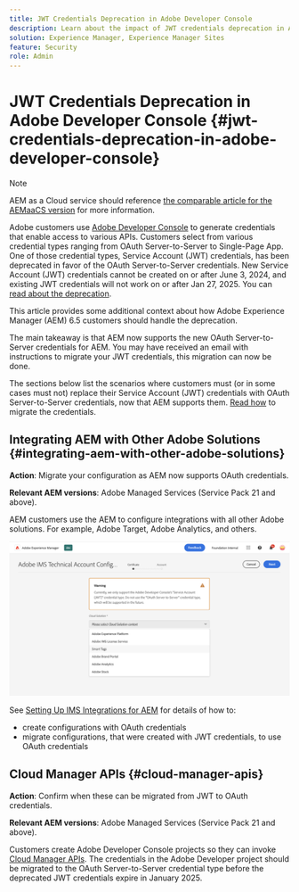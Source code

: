 ```yaml
---
title: JWT Credentials Deprecation in Adobe Developer Console
description: Learn about the impact of JWT credentials deprecation in Adobe Developer Console on AEM
solution: Experience Manager, Experience Manager Sites
feature: Security
role: Admin
---
```

# JWT Credentials Deprecation in Adobe Developer Console {#jwt-credentials-deprecation-in-adobe-developer-console}

>[!NOTE]
> AEM as a Cloud service should reference [the comparable article for the AEMaaCS version](https://experienceleague.adobe.com/docs/experience-manager-cloud-service/content/security/jwt-credentials-deprecation-in-adobe-developer-console.html) for more information.

Adobe customers use [Adobe Developer Console](https://developer.adobe.com/console) to generate credentials that enable access to various APIs. Customers select from various credential types ranging from OAuth Server-to-Server to Single-Page App. One of those credential types, Service Account (JWT) credentials, has been deprecated in favor of the OAuth Server-to-Server credentials. New Service Account (JWT) credentials cannot be created on or after June 3, 2024, and existing JWT credentials will not work on or after Jan 27, 2025. You can [read about the deprecation](https://developer.adobe.com/developer-console/docs/guides/authentication/ServerToServerAuthentication/migration/).

This article provides some additional context about how Adobe Experience Manager (AEM) 6.5 customers should handle the deprecation.

The main takeaway is that AEM now supports the new OAuth Server-to-Server credentials for AEM. You may have received an email with instructions to migrate your JWT credentials, this migration can now be done.

The sections below list the scenarios where customers must (or in some cases must not) replace their Service Account (JWT) credentials with OAuth Server-to-Server credentials, now that AEM supports them. [Read how](https://developer.adobe.com/developer-console/docs/guides/authentication/ServerToServerAuthentication/migration/#migration-overview) to migrate the credentials.

## Integrating AEM with Other Adobe Solutions {#integrating-aem-with-other-adobe-solutions}

**Action**: Migrate your configuration as AEM now supports OAuth credentials.

**Relevant AEM versions**: Adobe Managed Services (Service Pack 21 and above).

AEM customers use the AEM to configure integrations with all other Adobe solutions. For example, Adobe Target, Adobe Analytics, and others.

![Integrating AEM with other solutions](/help/sites-administering/assets/jwt-deprecation.png)

See [Setting Up IMS Integrations for AEM](/help/sites-administering/setting-up-ims-integrations-for-aem.md) for details of how to:

* create configurations with OAuth credentials 
* migrate configurations, that were created with JWT credentials, to use OAuth credentials

## Cloud Manager APIs {#cloud-manager-apis}

**Action**: Confirm when these can be migrated from JWT to OAuth credentials.

**Relevant AEM versions**: Adobe Managed Services (Service Pack 21 and above).

Customers create Adobe Developer Console projects so they can invoke [Cloud Manager APIs](https://developer.adobe.com/experience-cloud/cloud-manager/guides/getting-started/create-api-integration/). The credentials in the Adobe Developer project should be migrated to the OAuth Server-to-Server credential type before the deprecated JWT credentials expire in January 2025.
